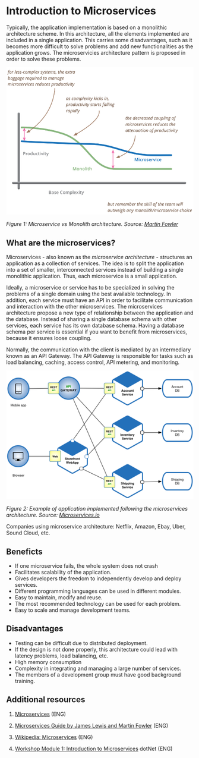 # Introduction to Microservices

Typically, the application implementation is based on a monolithic architecture scheme. In this architecture, all the elements implemented are included in a single application. This carries  some disadvantages, such as it becomes more difficult to solve problems and add new functionalities as the application grows. The microservicies architecture pattern is proposed in order to solve these problems.

![Productivity](imgs/productivity_martin_fowler.png)

*Figure 1: Microservice vs Monolith architecture. Source: [Martin Fowler](https://www.martinfowler.com/bliki/MicroservicePremium.html)*

## What are the microservices?

Microservices - also known as the *microservice architecture* - structures an application as a collection of services. The idea is to split the application into a set of smaller, interconnected services instead of building a single monolithic application. Thus, each microservice is a small application. 

Ideally, a microservice or service has to be specialized in solving the problems of a single domain using the best available technology. In addition, each service must have an API in order to facilitate communication and interaction with the other microservices. The microservices architecture propose a new type of relationship between the application and the database. Instead of sharing a single database schema with other services, each service has its own database schema. Having a database schema per service is essential if you want to benefit from microservices, because it ensures loose coupling. 

Normally, the communication with the client is mediated by an intermediary known as an API Gateway. The API Gateway is responsible for tasks such as load balancing, caching, access control, API metering, and monitoring. 

![Application implemented following the microservices architecture](imgs/Microservice_Architecture.png)

*Figure 2: Example of application implemented following the microservices architecture. Source: [Microservices.io](https://microservices.io/)*

Companies using microservice architecture: Netflix, Amazon, Ebay, Uber, Sound Cloud, etc.

## Beneficts

* If one microservice fails, the whole system does not crash
* Facilitates scalability of the application.
* Gives developers the freedom to independently develop and deploy services.
* Different programming languages can be used in different modules.
* Easy to maintain, modify and reuse.
* The most recommended technology can be used for each problem.
* Easy to scale and manage development teams.

## Disadvantages

* Testing can be difficult due to distributed deployment.
* If the design is not done properly, this architecture could lead with latency problems, load balancing, etc.
* High memory consumption
* Complexity in integrating and managing a large number of services.
* The members of a development group must have good background training.


## Additional resources
1. [Microservices](https://microservices.io/) (ENG)

1. [Microservices Guide by James Lewis and Martin Fowler](https://www.martinfowler.com/microservices/) (ENG)

1. [Wikipedia: Microservices](https://en.wikipedia.org/wiki/Microservices) (ENG)

1. [Workshop Module 1: Introduction to Microservices](https://www.youtube.com/watch?v=jMDufMYAsmw) dotNet (ENG)





